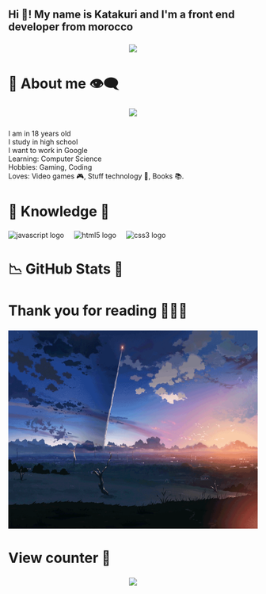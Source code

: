 <h2 align="left">Hi 👋! My name is Katakuri and I'm a front end developer from morocco</h2>

###

<div align="center">
  <img height="200" src="https://image.myanimelist.net/ui/gDEE1QGHMmMAOJRb4Q-ehqF7ckhcVAUyzogC6VP5vLR4ILIAHotU84aGAV_ihyEjUE7hToGq7Qf4W4nsPugrgp-44K87QbbXDRU6qzb7SDw1u8zz8srGrKBe5Yk39GZH"  />
</div>

###

<h1 align="left">💬 About me 👁️‍🗨️</h1>

###

<div align="center">
  <img height="200" src="https://image.myanimelist.net/ui/5LYzTBVoS196gvYvw3zjwCyCjToXJUIp7KgSVLYuAYw"  />
  
</div>

###
<p align="left">I am in  18 years old<br>I study in high school<br>I want to work in Google<br>Learning: Computer Science<br>Hobbies: Gaming, Coding<br>Loves: Video games 🎮, Stuff technology 🚀, Books 📚.</p>

###

<h1 align="left">🔎 Knowledge 📖</h1>

###

<div align="left">
  <img src="https://cdn.jsdelivr.net/gh/devicons/devicon/icons/javascript/javascript-original.svg" height="30" alt="javascript logo"  />
  <img width="12" />
  <img src="https://cdn.jsdelivr.net/gh/devicons/devicon/icons/html5/html5-original.svg" height="30" alt="html5 logo"  />
  <img width="12" />
  <img src="https://cdn.jsdelivr.net/gh/devicons/devicon/icons/css3/css3-original.svg" height="30" alt="css3 logo"  />
</div>

###

<h1 align="left">📉 GitHub Stats 🌟</h1>

###

<h1 align="left">Thank you for reading 🙋🏻‍♂️</h1>

###

<div align="center">
  <img height="400" src="https://raw.githubusercontent.com/huy232/huy232/main/image/2.gif"  />
</div>

###

<h1 align="left">View counter 👀</h1>

###

<div align="center">
  <img height="140" src="https://camo.githubusercontent.com/81f5c989771df27829195bb1ce21a7bfb5994bb6610d641b404961bc49aefb71/68747470733a2f2f636f756e742e6765746c6f6c692e636f6d2f4059542d416476616e6365643f7468656d653d6f726967696e616c2d6e6577"  />
</div>

###
